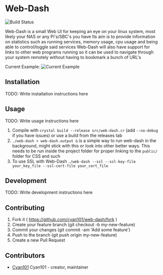 # Web-Dash

![Build Status](https://travis-ci.org/Cyan101/web-dash.svg?branch=master)

Web-Dash is a small Web UI for keeping an eye on your linux system, most likely your NAS or any Pi's/SBC's you have
Its aim is to provide information on statistics such as running services, memory usage, cpu usage and being able to control/toggle said services
Web-Dash will also have support for links to other web programs running so it can be used to navigate through your system remotely without having to bookmark a bunch of URL's

Current Example:
![Current Example](http://i.imgur.com/OxfEls1.png)

## Installation

TODO: Write installation instructions here

## Usage

TODO: Write usage instructions here
1. Compile with `crystal build --release src/web-dash.cr` (add `--no-debug` if you have issues) or use a build from the releases tab
2. `./web-dash > web-dash.output &` is a simple way to run web-dash in the background, might stick with this or look into other better ways. This needs to be run inside the project folder for proper linking to the `public/` folder for CSS and such
2. To use SSL with Web-Dash `./web-dash --ssl --ssl-key-file your_key_file --ssl-cert-file your_cert_file`

## Development

TODO: Write development instructions here

## Contributing

1. Fork it ( https://github.com/cyan101/web-dash/fork )
2. Create your feature branch (git checkout -b my-new-feature)
3. Commit your changes (git commit -am 'Add some feature')
4. Push to the branch (git push origin my-new-feature)
5. Create a new Pull Request

## Contributors

- [Cyan101](https://github.com/[your-github-name]cyan101) Cyan101 - creator, maintainer
